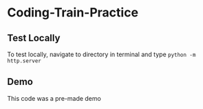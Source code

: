 # Coding-Train-Practice

## Test Locally
To test locally, navigate to directory in terminal and type `python -m http.server`

## Demo
This code was a pre-made demo
